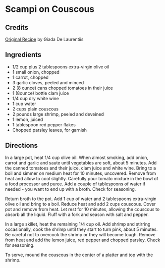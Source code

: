 # Scampi on Couscous 

<!-- BEGIN content -->

## Credits

[Original Recipe](http://www.foodnetwork.com/food/recipes/recipe/0,,FOOD_9936_23248,00.html "http://www.foodnetwork.com/food/recipes/recipe/0,,FOOD 9936 23248,00.html") by Giada De Laurentiis

## Ingredients

- 1/2 cup plus 2 tablespoons extra-virgin olive oil 
- 1 small onion, chopped 
- 1 carrot, chopped 
- 3 garlic cloves, peeled and minced 
- 2 (8 ounce) cans chopped tomatoes in their juice 
- 1 (8ounce) bottle clam juice 
- 1/4 cup dry white wine 
- 1 cup water 
- 2 cups plain couscous 
- 2 pounds large shrimp, peeled and deveined 
- 1 lemon, juiced 
- 1 tablespoon red pepper flakes 
- Chopped parsley leaves, for garnish

## Directions

In a large pot, heat 1/4 cup olive oil. When almost smoking, add onion, carrot and garlic and saute until vegetables are soft, about 5 minutes. Add the canned tomatoes and their juice, clam juice and white wine. Bring to a boil and simmer on medium heat for 10 minutes, uncovered. Remove from heat and allow to cool slightly. Carefully pour tomato mixture in the bowl of a food processor and puree. Add a couple of tablespoons of water if needed - you want to end up with a broth. Check for seasoning.   
 Return broth to the pot. Add 1 cup of water and 2 tablespoons extra-virgin olive oil and bring to a boil. Reduce heat and add 2 cups couscous. Cover pot and remove from heat. Let rest for 10 minutes, allowing the couscous to absorb all the liquid. Fluff with a fork and season with salt and pepper.   
  
 In a large skillet, heat the remaining 1/4 cup oil. Add shrimp and stirring occasionally, cook the shrimp until they start to turn pink, about 5 minutes. Be careful not to overcook the shrimp or they will become tough. Remove from heat and add the lemon juice, red pepper and chopped parsley. Check for seasoning.   
  
 To serve, mound the couscous in the center of a platter and top with the shrimp.

<!-- END content -->

